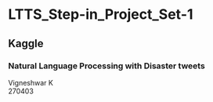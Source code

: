 # LTTS_Step-in_Project_Set-1
## Kaggle
### Natural Language Processing with Disaster tweets

Vigneshwar K <br>
270403 <br>


